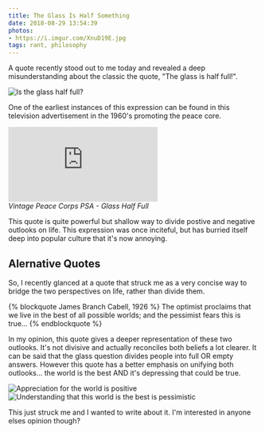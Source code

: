 ```yaml
---
title: The Glass Is Half Something
date: 2018-08-29 13:54:39
photos: 
- https://i.imgur.com/XnuD19E.jpg
tags: rant, philosophy
---
```


A quote recently stood out to me today and revealed a deep misunderstanding about the classic the quote, "The glass is half full!".

<img src="/images/code2flow_7deb3.svg" alt="Is the  glass half full?" class="img-med"/>

<!-- more -->

One of the earliest instances of this expression can be found in this television advertisement in the 1960's promoting the peace core.

<div class='embed-block'>
<div class='embed-container'>
  <iframe src='https://www.youtube.com/embed/2r05ATB7QwA' frameborder='0' allowfullscreen></iframe>
</div>
<em>Vintage Peace Corps PSA - Glass Half Full</em>
</div>

This quote is quite powerful but shallow way to divide postive and negative outlooks on life. This expression was once inciteful, but has burried itself deep into popular culture that it's now annoying.

## Alernative Quotes

So, I recently glanced at a quote that struck me as a very concise way to bridge the two perspectives on life, rather than divide them.

{% blockquote James Branch Cabell, 1926 %}
The optimist proclaims that we live in the best of all possible worlds; and the pessimist fears this is true...
{% endblockquote %}

In my opinion, this quote gives a deeper representation of these two outlooks. It's not divisive and actually reconciles both beliefs a lot clearer. It can be said that the glass question divides people into full OR empty answers. However this quote has a better emphasis on unifying both outlooks... the world is the best AND it's depressing that could be true.

<!-- 
So;
if(The glass is half full?)
  Positive
  *Good to have more*;
else
  Pessimistic;
  *Bad to have less*;
End;

So;
if (Is this world the
**best** possible world?)
  Positve
  *This world's great*;
else
  Pessimistic
  *This world's terrible*;

So;
if (Is this world the
**best** possible world?)
  Pessimistic
  *Yes, unfortunately*;
else
  Positve
  *No, we can be better!*;

 -->

<img src="/images/code2flow_b2ff4.svg" alt="Appreciation for the world is positive" class="img-med"/>

<img src="/images/code2flow_845e1.svg" alt="Understanding that this world is the best is pessimistic" class="img-med"/>

This just struck me and I wanted to write about it. I'm interested in anyone elses opinion though?